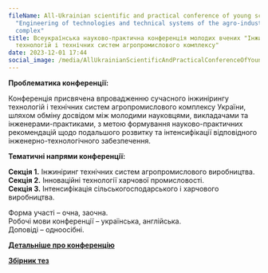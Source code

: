 ```yaml
---
fileName: All-Ukrainian scientific and practical conference of young scientists
  "Engineering of technologies and technical systems of the agro-industrial
  complex"
title: Всеукраїнська науково-практична конференція молодих вчених "Інжиніринг
  технологій і технічних систем агропромислового комплексу"
date: 2023-12-01 17:44
social_image: /media/AllUkrainianScientificAndPracticalConferenceOfYoungScientists.png
---
```

**Проблематика конференції:**

Конференція присвячена впровадженню сучасного інжинірингу технологій і технічних систем агропромислового комплексу України, шляхом обміну досвідом між молодими науковцями, викладачами та інженерами-практиками, з метою формування науково-практичних рекомендацій щодо подальшого розвитку та інтенсифікації відповідного інженерно-технологічного забезпечення.

**Тематичні напрями конференції:**

**Секція 1.** Інжиніринг технічних систем агропромислового виробництва.\
**Секція 2.** Інноваційні технології харчової промисловості.\
**Секція 3.** Інтенсифікація сільськогосподарського і харчового виробництва.

Форма участі – очна, заочна.\
Робочі мови конференції – українська, англійська.\
Доповіді – одноосібні.

**[Детальніше про конференцію](http://kht.dsau.dp.ua/images/img/konferencii/info2023.pdf)**

**[Збірник тез](http://kht.dsau.dp.ua/images/img/konferencii/zbirnik2023.pdf)**